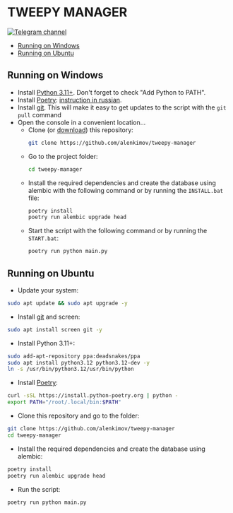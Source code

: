 # TWEEPY MANAGER
[![Telegram channel](https://img.shields.io/endpoint?url=https://runkit.io/damiankrawczyk/telegram-badge/branches/master?url=https://t.me/cum_insider)](https://t.me/cum_insider)

- [Running on Windows](#running-on-windows)
- [Running on Ubuntu](#running-on-ubuntu)

## Running on Windows
- Install [Python 3.11+](https://www.python.org/downloads/windows/). Don't forget to check "Add Python to PATH".
- Install [Poetry](https://python-poetry.org/docs/): [instruction in russian](https://teletype.in/@alenkimov/poetry).
- Install [git](https://git-scm.com/download/win). This will make it easy to get updates to the script with the `git pull` command
- Open the console in a convenient location...
  - Clone (or [download](https://github.com/alenkimov/tweepy-manager/archive/refs/heads/main.zip)) this repository:
    ```bash
    git clone https://github.com/alenkimov/tweepy-manager
    ```
  - Go to the project folder:
    ```bash
    cd tweepy-manager
    ```
  - Install the required dependencies and create the database using alembic with the following command or by running the `INSTALL.bat` file:
    ```bash
    poetry install
    poetry run alembic upgrade head
      ```
  - Start the script with the following command or by running the `START.bat`:
    ```bash
    poetry run python main.py
    ```

## Running on Ubuntu
- Update your system:
```bash
sudo apt update && sudo apt upgrade -y
```
- Install [git](https://git-scm.com/download/linux) and screen:
```bash
sudo apt install screen git -y
```
- Install Python 3.11+:
```bash
sudo add-apt-repository ppa:deadsnakes/ppa
sudo apt install python3.12 python3.12-dev -y
ln -s /usr/bin/python3.12/usr/bin/python
```
- Install [Poetry](https://python-poetry.org/docs/):
```bash
curl -sSL https://install.python-poetry.org | python -
export PATH="/root/.local/bin:$PATH"
```
- Clone this repository and go to the folder:
```bash
git clone https://github.com/alenkimov/tweepy-manager
cd tweepy-manager
```
- Install the required dependencies and create the database using alembic:
```bash
poetry install
poetry run alembic upgrade head
```
- Run the script:
```bash
poetry run python main.py
```